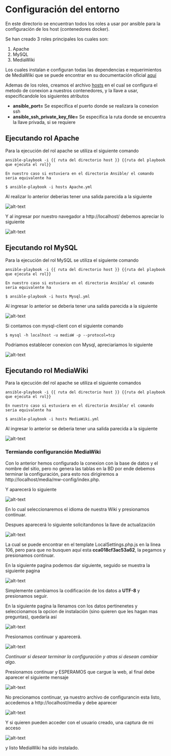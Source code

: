 # Configuración del entorno #

En este directorio se encuentran todos los roles a usar por ansible para la configuración de los host (contenedores docker).

Se han creado 3 roles principales los cuales son:

1. Apache
2. MySQL
3. MediaWiki

Los cuales instalan e configuran todas las dependencias e requerimientos de MediaWiki que se puede encontrar en su documentación oficial [aquí](https://www.mediawiki.org/wiki/Manual:Installation_requirements)

Ademas de los roles, creamos el archivo [hosts](hosts) en el cual se configura el metodo de conexion a nuestros contenedores, y la llave a usar, especificandole los siguientes atributos

- **ansible_port=** Se especifica el puerto donde se realizara la conexion ssh
- **ansible_ssh_private_key_file=** Se especifica la ruta donde se encuentra la llave privada, si se requiere

## Ejecutando rol Apache ##

Para la ejecución del rol apache se utiliza el siguiente comando

```
ansible-playbook -i {{ ruta del directorio host }} {{ruta del playbook que ejecuta el rol}}

En nuestro caso si estuviera en el directorio Ansible/ el comando seria equivalente ha

$ ansible-playbook -i hosts Apache.yml
```

Al realizar lo anterior deberias tener una salida parecida a la siguiente

![alt-text](/img/Apache_rol.png)

Y al ingresar por nuestro navegador a http://localhost/ debemos apreciar lo siguiente

![alt-text](/img/Home_apache.png)

## Ejecutando rol MySQL ##

Para la ejecución del rol MySQL se utiliza el siguiente comando
```
ansible-playbook -i {{ ruta del directorio host }} {{ruta del playbook que ejecuta el rol}}

En nuestro caso si estuviera en el directorio Ansible/ el comando seria equivalente ha

$ ansible-playbook -i hosts Mysql.yml
```

Al ingresar lo anterior se deberia tener una salida parecida a la siguiente

![alt-text](/img/MySQL_role.png)

Si contamos con mysql-client con el siguiente comando

`$ mysql -h localhost -u mediaW -p --protocol=tcp`

Podriamos establecer conexion con Mysql, apreciariamos lo siguiente

![alt-text](/img/Mysql_connect.png)

## Ejecutando rol MediaWiki ##

Para la ejecución del rol apache se utiliza el siguiente comandos

```
ansible-playbook -i {{ ruta del directorio host }} {{ruta del playbook que ejecuta el rol}}

En nuestro caso si estuviera en el directorio Ansible/ el comando seria equivalente ha

$ ansible-playbook -i hosts MediaWiki.yml
```

Al ingresar lo anterior se deberia tener una salida parecida a la siguiente

![alt-text](/img/MediaWiki_role.png)


### Termiando configuranción MediaWiki ###

Con lo anterior hemos configurado la conexion con la base de datos y el nombre del sitio, pero no genera las tablas en la BD por ende debemos terminar la configuración, para esto nos dirigiremos a http://localhost/media/mw-config/index.php.

Y aparecerá lo siguiente

![alt-text](/img/MediaW_config1.png)

En lo cual seleccionaremos el idioma de nuestra Wiki y presionamos continuar.

Despues aparecerá lo siguiente solicitandonos la llave de actualización

![alt-text](/img/MediaW_config2.png)

La cual se puede encontrar en el template LocalSettings.php.js en la linea 106, pero para que no busquen aquí esta **cca018cf3ac53a62**, la pegamos y presionamos continuar.

En la siguiente pagina podemos dar siguiente, seguido se muestra la siguiente pagina

![alt-text](/img/MediaW_config3.png)

Simplemente cambiamos la codificación de los datos a **UTF-8** y presionamos seguir.

En la siguiente pagina la llenamos con los datos pertinenetes y seleccionamos la opcion de instalación (sino quieren que les hagan mas preguntas), quedaría así

![alt-text](/img/MediaW_config4.png)

Presionamos continuar y aparecerá.

![alt-text](/img/MediaW_config5.png)

*Continuar si desear terminar la configuración y atras si desean cambiar algo.*

Presionamos continuar y ESPERAMOS que cargue la web, al final debe aparecer el siguiente mensaje

![alt-text](/img/MediaW_config6.png)

No precionamos continuar, ya nuestro archivo de configurancin esta listo, accedemos a http://localhost/media y debe aparecer

![alt-text](/img/MediaW_config7.png)

Y si quieren pueden acceder con el usuario creado, una captura de mi acceso

![alt-text](/img/MediaW_config8.png)


y listo MediaWiki ha sido instalado.
